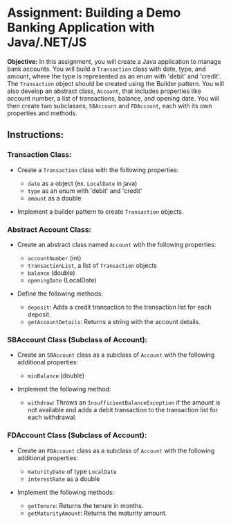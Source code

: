 # Assignment: Building a Demo Banking Application with Java/.NET/JS

**Objective:**
In this assignment, you will create a Java application to manage bank accounts. You will build a `Transaction` class with date, type, and amount, where the type is represented as an enum with 'debit' and 'credit'. The `Transaction` object should be created using the Builder pattern. You will also develop an abstract class, `Account`, that includes properties like account number, a list of transactions, balance, and opening date. You will then create two subclasses, `SBAccount` and `FDAccount`, each with its own properties and methods.

## Instructions:

### Transaction Class:
- Create a `Transaction` class with the following properties:
  - `date` as a object (ex. `LocalDate` in java)
  - `type` as an enum with 'debit' and 'credit'
  - `amount` as a double

- Implement a builder pattern to create `Transaction` objects.

### Abstract Account Class:
- Create an abstract class named `Account` with the following properties:
  - `accountNumber` (int)
  - `transactionList`, a list of `Transaction` objects
  - `balance` (double)
  - `openingDate` (LocalDate)

- Define the following methods:
  - `deposit`: Adds a credit transaction to the transaction list for each deposit.
  - `getAccountDetails`: Returns a string with the account details.

### SBAccount Class (Subclass of Account):
- Create an `SBAccount` class as a subclass of `Account` with the following additional properties:
  - `minBalance` (double)

- Implement the following method:
  - `withdraw`: Throws an `InsufficientBalanceException` if the amount is not available and adds a debit transaction to the transaction list for each withdrawal.

### FDAccount Class (Subclass of Account):
- Create an `FDAccount` class as a subclass of `Account` with the following additional properties:
  - `maturityDate` of type `LocalDate`
  - `interestRate` as a double

- Implement the following methods:
  - `getTenure`: Returns the tenure in months.
  - `getMaturityAmount`: Returns the maturity amount.

